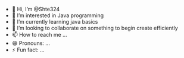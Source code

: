 - 👋 Hi, I’m @Shte324
- 👀 I’m interested in Java programming  
- 🌱 I’m currently learning java basics
- 💞️ I’m looking to collaborate on something to begin create efficiently
- 📫 How to reach me ...
- 😄 Pronouns: ...
- ⚡ Fun fact: ...

<!---
Shte324/Shte324 is a ✨ special ✨ repository because its `README.md` (this file) appears on your GitHub profile.
You can click the Preview link to take a look at your changes.
--->
